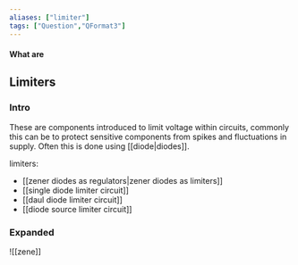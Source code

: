```yaml
---
aliases: ["limiter"]
tags: ["Question","QFormat3"]
---
```


#### What are
## Limiters
### Intro
These are components introduced to limit voltage within circuits, commonly this can be to protect sensitive components from spikes and fluctuations in supply. Often this is done using [[diode|diodes]].

limiters:
- [[zener diodes as regulators|zener diodes as limiters]]
- [[single diode limiter circuit]]
- [[daul diode limiter circuit]]
- [[diode source limiter circuit]]

### Expanded
![[zene]]